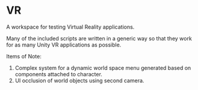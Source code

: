 # VR
A workspace for testing Virtual Reality applications. 

Many of the included scripts are written in a generic way so that they work for as many Unity VR applications as possible.

Items of Note: 
1. Complex system for a dynamic world space menu generated based on components attached to character.
2. UI occlusion of world objects using second camera.
